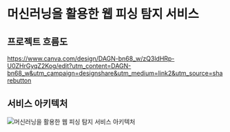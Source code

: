 # 머신러닝을 활용한 웹 피싱 탐지 서비스  

## 프로젝트 흐름도  
https://www.canva.com/design/DAGN-bn68_w/zQ3ldHRp-U0ZHrGyqZ2Kog/edit?utm_content=DAGN-bn68_w&utm_campaign=designshare&utm_medium=link2&utm_source=sharebutton  

## 서비스 아키텍처 
![머신러닝을 활용한 웹 피싱 탐지 서비스 아키텍처](https://github.com/user-attachments/assets/17db24e4-e277-4cde-8fec-297e075f2cc7)
